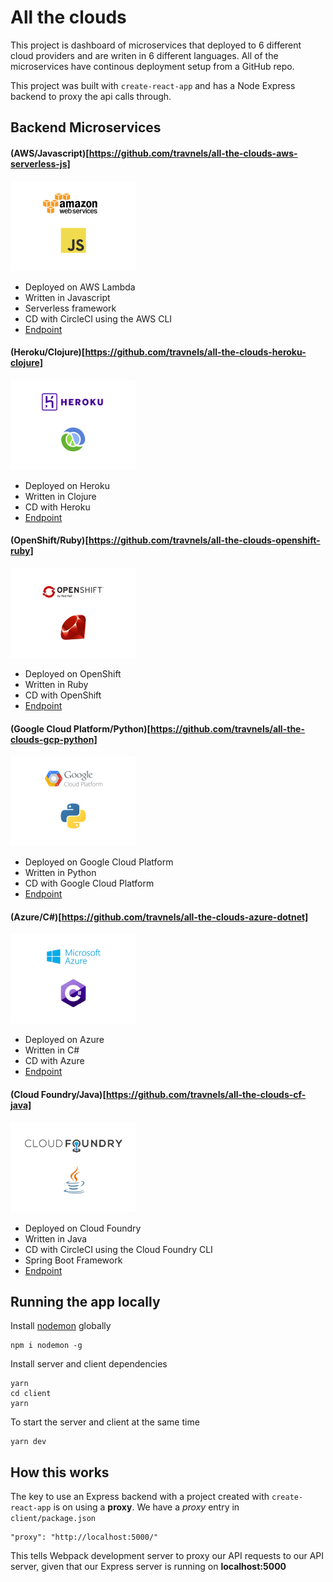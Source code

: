# All the clouds
This project is dashboard of microservices that deployed to 6 different cloud providers and are writen in 6 different languages. All of the microservices have continous deployment setup from a GitHub repo.

This project was built with `create-react-app` and has a Node Express backend to proxy the api calls through.

## Backend Microservices
#### (AWS/Javascript)[https://github.com/travnels/all-the-clouds-aws-serverless-js]
![AWS/Javascript](./client/public/img/aws-serverless-js-small.png "AWS/Javascript")
- Deployed on AWS Lambda
- Written in Javascript
- Serverless framework
- CD with CircleCI using the AWS CLI
- [Endpoint](https://fp55uw8uu8.execute-api.us-east-1.amazonaws.com/dev)

#### (Heroku/Clojure)[https://github.com/travnels/all-the-clouds-heroku-clojure]
![Heroku/Clojure](./client/public/img/heroku-clojure-small.png "Heroku/Clojure")
- Deployed on Heroku
- Written in Clojure
- CD with Heroku
- [Endpoint](https://all-the-clouds-heroku-clojure.herokuapp.com)

#### (OpenShift/Ruby)[https://github.com/travnels/all-the-clouds-openshift-ruby]
![openshift-ruby](./client/public/img/openshift-ruby-small.png "openshift-ruby")
- Deployed on OpenShift
- Written in Ruby
- CD with OpenShift
- [Endpoint](http://openshift-ruby-demo-all-the-clouds-openshift-ruby.7e14.starter-us-west-2.openshiftapps.com)

#### (Google Cloud Platform/Python)[https://github.com/travnels/all-the-clouds-gcp-python]
![gcp-python](./client/public/img/gcp-python-small.png "gcp-python")
- Deployed on Google Cloud Platform
- Written in Python
- CD with Google Cloud Platform
- [Endpoint](http://all-the-clouds-gcp-python.appspot.com)

#### (Azure/C#)[https://github.com/travnels/all-the-clouds-azure-dotnet]
![azure-dotnet](./client/public/img/azure-dotnet-small.png "azure-dotnet")
- Deployed on Azure
- Written in C#
- CD with Azure
- [Endpoint](https://all-the-clouds-azure-dotnet.azurewebsites.net/api/values/1)

#### (Cloud Foundry/Java)[https://github.com/travnels/all-the-clouds-cf-java]
![cf-java](./client/public/img/cf-java-small.png "cf-java")
- Deployed on Cloud Foundry
- Written in Java
- CD with CircleCI using the Cloud Foundry CLI
- Spring Boot Framework
- [Endpoint](https://all-the-clouds-cf-java.cfapps.io)


## Running the app locally

Install [nodemon](https://github.com/remy/nodemon) globally

```
npm i nodemon -g
```

Install server and client dependencies

```
yarn
cd client
yarn
```

To start the server and client at the same time

```
yarn dev
```

## How this works

The key to use an Express backend with a project created with `create-react-app` is on using a **proxy**. We have a *proxy* entry in `client/package.json`

``` 
"proxy": "http://localhost:5000/"
```

This tells Webpack development server to proxy our API requests to our API server, given that our Express server is running on **localhost:5000**
